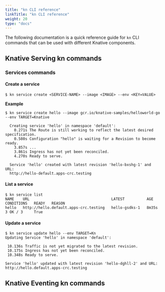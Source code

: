 ```yaml
---
title: "kn CLI reference"
linkTitle: "kn CLI reference"
weight: 20
type: "docs"
---
```


The following documentation is a quick reference guide for `kn` CLI commands that can be used with different Knative components.

## Knative Serving kn commands

### Services commands

#### Create a service
```
$ kn service create <SERVICE-NAME> --image <IMAGE> --env <KEY=VALUE>
```
**Example**
```
$ kn service create hello --image gcr.io/knative-samples/helloworld-go --env TARGET=Knative

  Creating service 'hello' in namespace 'default':
    0.271s The Route is still working to reflect the latest desired specification.
    0.580s Configuration "hello" is waiting for a Revision to become ready.
    3.857s ...
    3.861s Ingress has not yet been reconciled.
    4.270s Ready to serve.

  Service 'hello' created with latest revision 'hello-bxshg-1' and URL:
  http://hello-default.apps-crc.testing
```

#### List a service
```
$ kn service list
NAME    URL                                     LATEST          AGE     CONDITIONS   READY   REASON
hello   http://hello.default.apps-crc.testing   hello-gsdks-1   8m35s   3 OK / 3     True
```

#### Update a service

```
$ kn service update hello --env TARGET=Kn
Updating Service 'hello' in namespace 'default':

 10.136s Traffic is not yet migrated to the latest revision.
 10.175s Ingress has not yet been reconciled.
 10.348s Ready to serve.

Service 'hello' updated with latest revision 'hello-dghll-2' and URL:
http://hello.default.apps-crc.testing
```

## Knative Eventing kn commands
